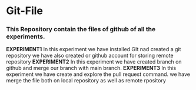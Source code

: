 # Git-File
### This Repository contain the files of github of all the experiments.
**EXPERIMENT1** In this experiment we have installed GIt nad created a git repository we have also created or github account for storing remote repository
**EXPERIMENT2** In this experiment we have created branch on github and merge our branch with main branch.
**EXPERIMENT3** In this experiment we have create and explore the pull request command. we have merge the file both on local repository as well as remote rpository

